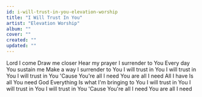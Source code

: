 ```yaml
---
id: i-will-trust-in-you-elevation-worship
title: "I Will Trust In You"
artist: "Elevation Worship"
album: ""
cover: ""
created: ""
updated: ""
---
```


Lord I come
Draw me closer
Hear my prayer
I surrender to You
Every day
You sustain me
Make a way
I surrender to You
I will trust in You
I will trust in You
I will trust in You
'Cause You're all I need
You are all I need
All I have
Is all You need God
Everything
Is what I'm bringing to You
I will trust in You
I will trust in You
I will trust in You
'Cause You're all I need
You are all I need